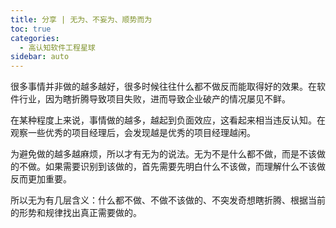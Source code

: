 ```yaml
---
title: 分享 | 无为、不妄为、顺势而为
toc: true
categories: 
  - 高认知软件工程星球
sidebar: auto
---
```


很多事情并非做的越多越好，很多时候往往什么都不做反而能取得好的效果。在软件行业，因为瞎折腾导致项目失败，进而导致企业破产的情况屡见不鲜。

在某种程度上来说，事情做的越多，越起到负面效应，这看起来相当违反认知。在观察一些优秀的项目经理后，会发现越是优秀的项目经理越闲。

为避免做的越多越麻烦，所以才有无为的说法。无为不是什么都不做，而是不该做的不做。如果需要识别到该做的，首先需要先明白什么不该做，而理解什么不该做反而更加重要。

所以无为有几层含义：什么都不做、不做不该做的、不突发奇想瞎折腾、根据当前的形势和规律找出真正需要做的。

